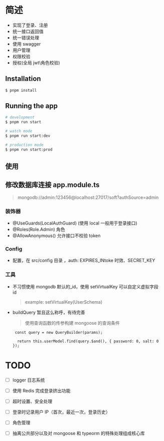 # 简述

- 实现了登录、注册
- 统一接口返回值
- 统一错误处理
- 使用 swagger
- 用户管理
- 权限校验
- 授权(全局 jwt\角色校验)

## Installation

```bash
$ pnpm install
```

## Running the app

```bash
# development
$ pnpm run start

# watch mode
$ pnpm run start:dev

# production mode
$ pnpm run start:prod
```

## 使用

## 修改数据库连接 app.module.ts

> mongodb://admin:123456@localhost:27017/soft?authSource=admin

### 装饰器

- @UseGuards(LocalAuthGuard) (使用 local 一般用于登录接口)
- @Roles(Role.Admin) 角色
- @AllowAnonymous() 允许接口不校验 token

### Config

- 配置，在 src/config 目录 ，auth: EXPIRES_INtoke 时效、SECRET_KEY

### 工具

- 不习惯使用 mongodb 默认的\_id，使用 setVirtualKey 可以自定义虚拟字段 id

  > example: setVirtualKey(UserSchema)

- buildQuery 暂且这么称呼，有待完善

  > 使用查询函数的传参构建 mongoose 的查询条件

  ```
   const query = new QueryBuilder(params);

    return this.userModel.find(query.$and(), { password: 0, salt: 0 });
  ```

# TODO

- [ ] logger 日志系统

- [ ] 使用 Redis 完成登录挤出功能

- [ ] 超时设置、安全处理

- [ ] 登录时记录用户 IP（首次，最近一次，登录历史）

- [ ] 角色管理

- [ ] 抽离公共部分以及对 mongoose 和 typeorm 的特殊处理组成核心库
